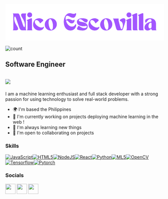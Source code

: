 
![Nico](https://raw.githubusercontent.com/Escovilla/Escovilla/main/NICOexe-removebg-preview%20(1).png)

![count](https://chocolate-perch-gown.cyclic.app/image)

## Software Engineer 
<!-- ![count](https://img.shields.io/badge/dynamic/json?color=blue&label=Views&query=count&url=https://enchanting-mite-sheath-dress.cyclic.app/count) -->
![](https://komarev.com/ghpvc/?username=Escovilla)
--------------------

I am a machine learning enthusiast and full stack developer with a strong passion for using technology to solve real-world problems.

* 🌍  I'm based the Philippines 
* 🚀  I'm currently working on projects deploying machine learning in the web !
* 🧠  I'm always learning new things
* 🤝  I'm open to collaborating on projects 

### Skills


<p align="left">
<a href="https://developer.mozilla.org/en-US/docs/Web/JavaScript" target="_blank" rel="noreferrer"><img src="https://raw.githubusercontent.com/danielcranney/readme-generator/main/public/icons/skills/javascript-colored.svg" width="36" height="36" alt="JavaScript" /></a><a href="https://developer.mozilla.org/en-US/docs/Glossary/HTML5" target="_blank" rel="noreferrer"><img src="https://raw.githubusercontent.com/danielcranney/readme-generator/main/public/icons/skills/html5-colored.svg" width="36" height="36" alt="HTML5" /></a><a href="https://nodejs.org/en/" target="_blank" rel="noreferrer"><img src="https://raw.githubusercontent.com/danielcranney/readme-generator/main/public/icons/skills/nodejs-colored.svg" height="36" alt="NodeJS" /></a><a href="https://reactjs.org/" target="_blank" rel="noreferrer"><img src="https://raw.githubusercontent.com/danielcranney/readme-generator/main/public/icons/skills/react-colored.svg" width="36" height="36" alt="React" /></a><a href="https://www.python.org" target="_blank" rel="noreferrer"><img src="https://raw.githubusercontent.com/danielcranney/readme-generator/main/public/icons/skills/python-colored.svg" width="36" height="36" alt="Python" /></a><a href="https://ml5js.org" target="_blank" rel="noreferrer"><img src="https://user-images.githubusercontent.com/10605821/41332516-2ee26714-6eac-11e8-83e4-a40b8761e764.png" height="36" alt="ML5" /></a><a href="https://opencv.org/" target="_blank" rel="noreferrer"><img src="https://opencv.org/wp-content/uploads/2022/05/logo.png" height="36" alt="OpenCV" /></a><a href="https://getbootstrap.com/" target="_blank" rel="noreferrer"><img src="https://www.gstatic.com/devrel-devsite/prod/v4f875a1b81b7f452d4ad95ddc2e0847267daa183c4980c794500a8a63318384d/tensorflow/images/lockup.svg" height="36" alt="Tensorflow" /></a><a href="https://pytorch.org/" target="_blank" rel="noreferrer"><img src="https://upload.wikimedia.org/wikipedia/commons/9/96/Pytorch_logo.png" height="36" alt="Pytorch" /></a>
</p>


### Socials

<p align="left"> <a href="https://www.codepen.io/ris345" target="_blank" rel="noreferrer">
<img src="https://raw.githubusercontent.com/danielcranney/readme-generator/main/public/icons/socials/codepen.svg" width="32" height="32" /></a> 
<a href="https://www.github.com/nicoEXE" target="_blank" rel="noreferrer">
<img src="https://raw.githubusercontent.com/danielcranney/readme-generator/main/public/icons/socials/github.svg" width="32" height="32" /></a> 
<a href="http://linkedin.com/in/nico-escovilla-356596158" target="_blank" rel="noreferrer">
<img src="https://raw.githubusercontent.com/danielcranney/readme-generator/main/public/icons/socials/linkedin.svg" width="32" height="32" /></a></p>

<!-- <b>My GitHub Stats</b> -->

<!-- <a href="http://www.github.com/Escovilla"><img src="https://github-readme-stats-ruby-one.vercel.app/api?username=Escovilla&theme=outrun&show_icons=true&hide=prs,issues,contribs&show_icons=true" alt="Nico's GitHub stats" /></a>
 -->
